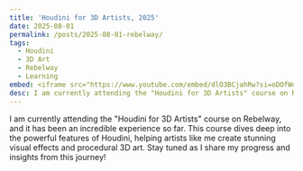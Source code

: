 ```yaml
---
title: 'Houdini for 3D Artists, 2025'
date: 2025-08-01
permalink: /posts/2025-08-01-rebelway/
tags:
  - Houdini
  - 3D Art
  - Rebelway
  - Learning
embed: <iframe src="https://www.youtube.com/embed/dlO3BCjahRw?si=oDOfWeElZOl96c-a" title="YouTube video player" frameborder="0" allow="accelerometer; autoplay; clipboard-write; encrypted-media; gyroscope; picture-in-picture; web-share" referrerpolicy="strict-origin-when-cross-origin" allowfullscreen></iframe>
desc: I am currently attending the "Houdini for 3D Artists" course on Rebelway, and it has been an incredible experience so far. This course dives deep into the powerful features of Houdini, helping artists like me create stunning visual effects and procedural 3D art. Stay tuned as I share my progress and insights from this journey!
---
```


I am currently attending the "Houdini for 3D Artists" course on Rebelway, and it has been an incredible experience so far. This course dives deep into the powerful features of Houdini, helping artists like me create stunning visual effects and procedural 3D art. Stay tuned as I share my progress and insights from this journey!

